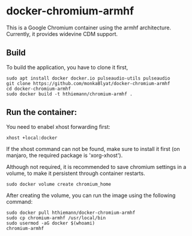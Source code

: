 # docker-chromium-armhf
This is a Google Chromium container using the armhf architecture.
Currently, it provides widevine CDM support.

## Build
To build the application, you have to clone it first,
```
sudo apt install docker docker.io pulseaudio-utils pulseaudio
git clone https://github.com/monkaBlyat/docker-chromium-armhf
cd docker-chromium-armhf
sudo docker build -t hthiemann/chromium-armhf .
```

## Run the container:
You need to enabel xhost forwarding first:
```
xhost +local:docker
```
If the xhost command can not be found, make sure to install it first (on manjaro, the required package is 'xorg-xhost').

Although not required, it is recommended to save chromium settings in a volume, to make it persistent through container restarts.
```
sudo docker volume create chromium_home
``` 
After creating the volume, you can run the image using the following command:
```
sudo docker pull hthiemann/docker-chromium-armhf
sudo cp chromium-armhf /usr/local/bin
sudo usermod -aG docker $(whoami)
chromium-armhf

